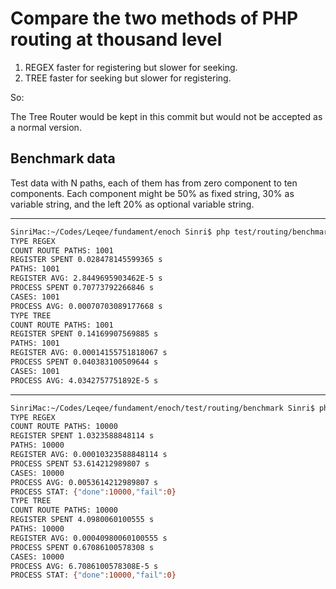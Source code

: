 # Compare the two methods of PHP routing at thousand level
 
1. REGEX faster for registering but slower for seeking.
1. TREE faster for seeking but slower for registering.

So:

The Tree Router would be kept in this commit but would not be accepted as a normal version.

## Benchmark data

Test data with N paths, each of them has from zero component to ten components.
Each component might be 50% as fixed string, 30% as variable string, and the left 20% as optional variable string.

----

```bash
SinriMac:~/Codes/Leqee/fundament/enoch Sinri$ php test/routing/benchmark/route_test.php
TYPE REGEX
COUNT ROUTE PATHS: 1001
REGISTER SPENT 0.028478145599365 s
PATHS: 1001
REGISTER AVG: 2.8449695903462E-5 s
PROCESS SPENT 0.70773792266846 s
CASES: 1001
PROCESS AVG: 0.00070703089177668 s
TYPE TREE
COUNT ROUTE PATHS: 1001
REGISTER SPENT 0.14169907569885 s
PATHS: 1001
REGISTER AVG: 0.00014155751818067 s
PROCESS SPENT 0.040383100509644 s
CASES: 1001
PROCESS AVG: 4.0342757751892E-5 s
 ```

----

```bash
SinriMac:~/Codes/Leqee/fundament/enoch/test/routing/benchmark Sinri$ php route_test.php
TYPE REGEX
COUNT ROUTE PATHS: 10000
REGISTER SPENT 1.0323588848114 s
PATHS: 10000
REGISTER AVG: 0.00010323588848114 s
PROCESS SPENT 53.614212989807 s
CASES: 10000
PROCESS AVG: 0.0053614212989807 s
PROCESS STAT: {"done":10000,"fail":0}
TYPE TREE
COUNT ROUTE PATHS: 10000
REGISTER SPENT 4.0980060100555 s
PATHS: 10000
REGISTER AVG: 0.00040980060100555 s
PROCESS SPENT 0.67086100578308 s
CASES: 10000
PROCESS AVG: 6.7086100578308E-5 s
PROCESS STAT: {"done":10000,"fail":0}
```
 